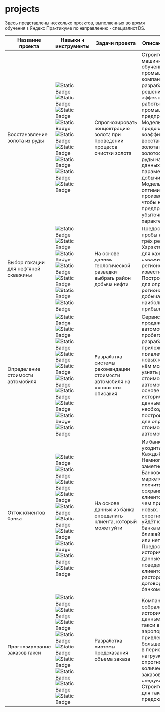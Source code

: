 # projects


Здесь представлены несколько проектов, выполненных во время обучения в Яндекс Практикуме по направлению - специалист DS. 


|Название проекта   |Навыки и инструменты   | Задачи проекта  |  Описание проекта |  Ключевые слова |
|-------------------|-----------------------|-------------------|-----------------|-----------------|
|Восстановление золота из руды |![Static Badge](https://img.shields.io/badge/pandas-green) ![Static Badge](https://img.shields.io/badge/numpy-yellowgreen) ![Static Badge](https://img.shields.io/badge/seaborn-yellow) ![Static Badge](https://img.shields.io/badge/matplotlib-lightblue) ![Static Badge](https://img.shields.io/badge/plotly-blue) ![Static Badge](https://img.shields.io/badge/sklearn-darkblue) ![Static Badge](https://img.shields.io/badge/pipeline-purple) ![Static Badge](https://img.shields.io/badge/PCA-pink)![Static Badge](https://img.shields.io/badge/GridSearchCV-orange)| Спрогнозировать концентрацию золота при проведении процесса очистки золота  |Строится модель машинного обучения для промышленной компании, разрабатывающая решения для эффективной работы промышленных предприятий. Модель должна предсказать коэффициент восстановления золота из золотосодержащей руды на основе данных с параметрами добычи и очистки. Модель поможет оптимизировать производство, чтобы не запускать предприятие с убыточными характеристиками   | анализ данных, регрессия, кастомные метрики  | 
|Выбор локации для нефтяной скважины   |![Static Badge](https://img.shields.io/badge/pandas-lightblue) ![Static Badge](https://img.shields.io/badge/numpy-purple) ![Static Badge](https://img.shields.io/badge/seaborn-pink) ![Static Badge](https://img.shields.io/badge/matplotlib-lightblue) ![Static Badge](https://img.shields.io/badge/plotly-blue) ![Static Badge](https://img.shields.io/badge/sklearn-darkblue) ![Static Badge](https://img.shields.io/badge/%D0%B1%D1%83%D1%82%D1%81%D1%82%D1%80%D0%B5%D0%BF-pink)  | На основе данных геологической разведки выбрать район добычи нефти  |Предоставлены пробы нефти в трёх регионах. Характеристики для каждой скважины в регионе уже известны. Постройте модель для определения региона, где добыча принесёт наибольшую прибыль   | регрессия, разработка бизнес-модели, бутстреп  |
|Определение стоимости автомобиля   | ![Static Badge](https://img.shields.io/badge/pandas-48D1CC) ![Static Badge](https://img.shields.io/badge/numpy-BC8F8F) ![Static Badge](https://img.shields.io/badge/seaborn-FFC0CB) ![Static Badge](https://img.shields.io/badge/matplotlib-lightblue) ![Static Badge](https://img.shields.io/badge/OrdinalEncoder-blue) ![Static Badge](https://img.shields.io/badge/sklearn-6A5ACD) ![Static Badge](https://img.shields.io/badge/pipeline-purple) ![Static Badge](https://img.shields.io/badge/PCA-pink) ![Static Badge](https://img.shields.io/badge/GridSearchCV-F4A460) ![Static Badge](https://img.shields.io/badge/бустинг-6495ED)|Разработка системы рекомендации стоимости автомобиля на основе его описания |Сервис по продаже автомобилей с пробегом разрабатывает приложение для привлечения новых клиентов. В нём можно быстро узнать рыночную стоимость своего автомобиля. На основе исторические данные необходимо построить модель для определения стоимости автомобиля | градиентный бустинг, регрессия|
|Отток клиентов банка   |![Static Badge](https://img.shields.io/badge/pandas-AFEEEE) ![Static Badge](https://img.shields.io/badge/numpy-5F9EA0) ![Static Badge](https://img.shields.io/badge/seaborn-CD5C5C) ![Static Badge](https://img.shields.io/badge/matplotlib-C0C0C0) ![Static Badge](https://img.shields.io/badge/SMOTE-48D1CC) ![Static Badge](https://img.shields.io/badge/sklearn-AFEEEE) ![Static Badge](https://img.shields.io/badge/pipeline-F08080) ![Static Badge](https://img.shields.io/badge/PCA-BC8F8F) ![Static Badge](https://img.shields.io/badge/GridSearchCV-696969) ![Static Badge](https://img.shields.io/badge/RandomizedSearchCV-87CEEB)|На основе данных из банка определить клиента, который может уйти|Из банка стали уходить клиенты. Каждый месяц. Немного, но заметно. Банковские маркетологи посчитали: сохранять текущих клиентов дешевле, чем привлекать новых. Нужно спрогнозировать, уйдёт клиент из банка в ближайшее время или нет. Предоставлены исторические данные о поведении клиентов и расторжении договоров с банком|классификация, подбор гиперпараметров, выбор модели МО|
|Прогнозирование заказов такси|![Static Badge](https://img.shields.io/badge/pandas-87CEEB) ![Static Badge](https://img.shields.io/badge/numpy-F0E68C) ![Static Badge](https://img.shields.io/badge/statsmodels-yellow) ![Static Badge](https://img.shields.io/badge/matplotlib-lightblue) ![Static Badge](https://img.shields.io/badge/StandardScaler-DC143C) ![Static Badge](https://img.shields.io/badge/sklearn-00CED1) ![Static Badge](https://img.shields.io/badge/pipeline-5F9EA0) ![Static Badge](https://img.shields.io/badge/PCA-FFFFE0) ![Static Badge](https://img.shields.io/badge/GridSearchCV-696969)|Разработка системы предсказания объема заказа|Компания такси собрала исторические данные о заказах такси в аэропортах. Чтобы привлекать больше водителей в период пиковой нагрузки, нужно спрогнозировать количество заказов такси на следующий час. Строится модель для такого предсказания|временные ряды, регрессия, предсказания|
